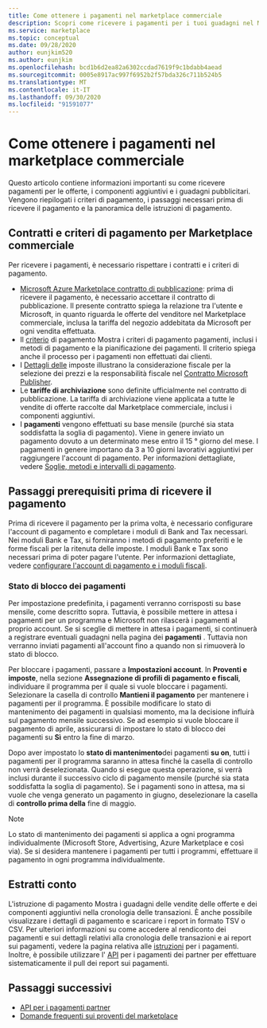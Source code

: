 ```yaml
---
title: Come ottenere i pagamenti nel marketplace commerciale
description: Scopri come ricevere i pagamenti per i tuoi guadagni nel Marketplace commerciale di Azure Marketplace.
ms.service: marketplace
ms.topic: conceptual
ms.date: 09/28/2020
author: eunjkim520
ms.author: eunjkim
ms.openlocfilehash: bcd1b6d2ea82a6302ccdad7619f9c1bdabb4aead
ms.sourcegitcommit: 0005e8917ac997f6952b2f57bda326c711b524b5
ms.translationtype: MT
ms.contentlocale: it-IT
ms.lasthandoff: 09/30/2020
ms.locfileid: "91591077"
---
```

# <a name="getting-paid-in-the-commercial-marketplace"></a>Come ottenere i pagamenti nel marketplace commerciale

Questo articolo contiene informazioni importanti su come ricevere pagamenti per le offerte, i componenti aggiuntivi e i guadagni pubblicitari. Vengono riepilogati i criteri di pagamento, i passaggi necessari prima di ricevere il pagamento e la panoramica delle istruzioni di pagamento.

## <a name="commercial-marketplace-payout-policies-and-agreements"></a>Contratti e criteri di pagamento per Marketplace commerciale

Per ricevere i pagamenti, è necessario rispettare i contratti e i criteri di pagamento.

- [Microsoft Azure Marketplace contratto di pubblicazione](https://go.microsoft.com/fwlink/p/?LinkID=699560): prima di ricevere il pagamento, è necessario accettare il contratto di pubblicazione. Il presente contratto spiega la relazione tra l'utente e Microsoft, in quanto riguarda le offerte del venditore nel Marketplace commerciale, inclusa la tariffa del negozio addebitata da Microsoft per ogni vendita effettuata.
- Il [criterio](payout-policy-details.md) di pagamento Mostra i criteri di pagamento pagamenti, inclusi i metodi di pagamento e la pianificazione dei pagamenti. Il criterio spiega anche il processo per i pagamenti non effettuati dai clienti.
- I [Dettagli delle](tax-details-marketplace.md) imposte illustrano la considerazione fiscale per la selezione dei prezzi e la responsabilità fiscale nel [Contratto Microsoft Publisher](https://go.microsoft.com/fwlink/p/?LinkID=699560).
- Le **tariffe di archiviazione** sono definite ufficialmente nel contratto di pubblicazione. La tariffa di archiviazione viene applicata a tutte le vendite di offerte raccolte dal Marketplace commerciale, inclusi i componenti aggiuntivi.
- I **pagamenti** vengono effettuati su base mensile (purché sia stata soddisfatta la soglia di pagamento). Viene in genere inviato un pagamento dovuto a un determinato mese entro il 15 ° giorno del mese. I pagamenti in genere importano da 3 a 10 giorni lavorativi aggiuntivi per raggiungere l'account di pagamento. Per informazioni dettagliate, vedere [Soglie, metodi e intervalli di pagamento](payment-thresholds-methods-timeframes.md).

## <a name="prerequisite-steps-before-getting-paid"></a>Passaggi prerequisiti prima di ricevere il pagamento

Prima di ricevere il pagamento per la prima volta, è necessario configurare l'account di pagamento e completare i moduli di Bank and Tax necessari. Nei moduli Bank e Tax, si forniranno i metodi di pagamento preferiti e le forme fiscali per la ritenuta delle imposte. I moduli Bank e Tax sono necessari prima di poter pagare l'utente. Per informazioni dettagliate, vedere [configurare l'account di pagamento e i moduli fiscali](set-up-your-payout-account.md).

### <a name="payout-hold-status"></a>Stato di blocco dei pagamenti

Per impostazione predefinita, i pagamenti verranno corrisposti su base mensile, come descritto sopra. Tuttavia, è possibile mettere in attesa i pagamenti per un programma e Microsoft non rilascerà i pagamenti al proprio account. Se si sceglie di mettere in attesa i pagamenti, si continuerà a registrare eventuali guadagni nella pagina dei **pagamenti** . Tuttavia non verranno inviati pagamenti all'account fino a quando non si rimuoverà lo stato di blocco.

Per bloccare i pagamenti, passare a **Impostazioni account**. In **Proventi e imposte**, nella sezione **Assegnazione di profili di pagamento e fiscali**, individuare il programma per il quale si vuole bloccare i pagamenti. Selezionare la casella di controllo **Mantieni il pagamento** per mantenere i pagamenti per il programma. È possibile modificare lo stato di mantenimento dei pagamenti in qualsiasi momento, ma la decisione influirà sul pagamento mensile successivo. Se ad esempio si vuole bloccare il pagamento di aprile, assicurarsi di impostare lo stato di blocco dei pagamenti su **Sì** entro la fine di marzo.

Dopo aver impostato lo **stato di mantenimento**dei pagamenti **su on**, tutti i pagamenti per il programma saranno in attesa finché la casella di controllo non verrà deselezionata. Quando si esegue questa operazione, si verrà inclusi durante il successivo ciclo di pagamento mensile (purché sia stata soddisfatta la soglia di pagamento). Se i pagamenti sono in attesa, ma si vuole che venga generato un pagamento in giugno, deselezionare la casella di **controllo prima della** fine di maggio.

>[!Note]
> Lo stato di mantenimento dei pagamenti si applica a ogni programma individualmente (Microsoft Store, Advertising, Azure Marketplace e così via). Se si desidera mantenere i pagamenti per tutti i programmi, effettuare il pagamento in ogni programma individualmente.

## <a name="payout-statements"></a>Estratti conto

L'istruzione di pagamento Mostra i guadagni delle vendite delle offerte e dei componenti aggiuntivi nella cronologia delle transazioni. È anche possibile visualizzare i dettagli di pagamento e scaricare i report in formato TSV o CSV. Per ulteriori informazioni su come accedere al rendiconto dei pagamenti e sui dettagli relativi alla cronologia delle transazioni e ai report sui pagamenti, vedere la pagina relativa alle [istruzioni](payout-statement.md) per i pagamenti. Inoltre, è possibile utilizzare l' [API](https://apidocs.microsoft.com/services/partnerpayouts) per i pagamenti dei partner per effettuare sistematicamente il pull dei report sui pagamenti.

## <a name="next-steps"></a>Passaggi successivi

- [API per i pagamenti partner](https://apidocs.microsoft.com/services/partnerpayouts)
- [Domande frequenti sui proventi del marketplace](payout-faq.md)
